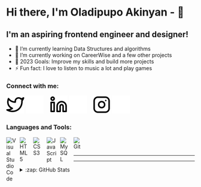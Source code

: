 # Hi there, I'm Oladipupo Akinyan - 👋 




## I'm an aspiring frontend engineer and designer!

- 🌱 I’m currently learning Data Structures and algorithms 
- 👯 I’m currently working on CareerWise and a few other projects
- 🥅 2023 Goals: Improve my skills and build more projects 
- ⚡ Fun fact: I love to listen to music a lot and play games

### Connect with me:

[![website](./img/twitter-light.svg)](https://twitter.com/Michaelakinyan?t=aa_rE26GNqZVG9MkGhUKZw&s=09#gh-light-mode-only)
[![website](./img/twitter-dark.svg)](https://twitter.com/Michaelakinyan?t=aa_rE26GNqZVG9MkGhUKZw&s=09#gh-dark-mode-only)
&nbsp;&nbsp;
[![website](./img/linkedin-light.svg)](www.linkedin.com/in/oladipupo-akinyan#gh-light-mode-only)
[![website](./img/linkedin-dark.svg)](www.linkedin.com/in/oladipupo-akinyan#gh-dark-mode-only)
&nbsp;&nbsp;
[![website](./img/instagram-light.svg)](https://instagram.com/_michael.dev?igshid=ZDdkNTZiNTM=#gh-light-mode-only)
[![website](./img/instagram-dark.svg)](https://instagram.com/_michael.dev?igshid=ZDdkNTZiNTM=#gh-dark-mode-only)

### Languages and Tools:

<img align="left" alt="Visual Studio Code" width="26px" src="https://cdn.jsdelivr.net/gh/devicons/devicon/icons/vscode/vscode-original.svg" style="padding-right:10px;" />
<img align="left" alt="HTML5" width="26px" src="https://cdn.jsdelivr.net/gh/devicons/devicon/icons/html5/html5-original.svg" style="padding-right:10px;" />
<img align="left" alt="CSS3" width="26px" src="https://cdn.jsdelivr.net/gh/devicons/devicon/icons/css3/css3-original.svg" style="padding-right:10px;" />
<img align="left" alt="JavaScript" width="26px" src="https://cdn.jsdelivr.net/gh/devicons/devicon/icons/javascript/javascript-original.svg" style="padding-right:10px;" />
<img align="left" alt="MySQL" width="26px" src="https://cdn.jsdelivr.net/gh/devicons/devicon/icons/mysql/mysql-original.svg" style="padding-right:10px;" />
<img align="left" alt="Git" width="26px" src="https://cdn.jsdelivr.net/gh/devicons/devicon/icons/git/git-original.svg" style="padding-right:10px;" />

<br />
<br />

---



---

<details>
  <summary>:zap: GitHub Stats</summary>

  <img align="left" alt="Oladipupoak's GitHub Stats" src="https://github-readme-stats.vercel.app/api?username=Oladipupoak&show_icons=true&hide_border=false&title_color=ff652f&icon_color=FFE400&bg_color=09131B&text_color=ffffff&border_color=0c1a25" />
</details>

[twitter]: https://twitter.com/Michaelakinyan?t=aa_rE26GNqZVG9MkGhUKZw&s=09
[instagram]: https://instagram.com/_michael.dev?igshid=ZDdkNTZiNTM=
[linkedin]: www.linkedin.com/in/oladipupo-akinyan
